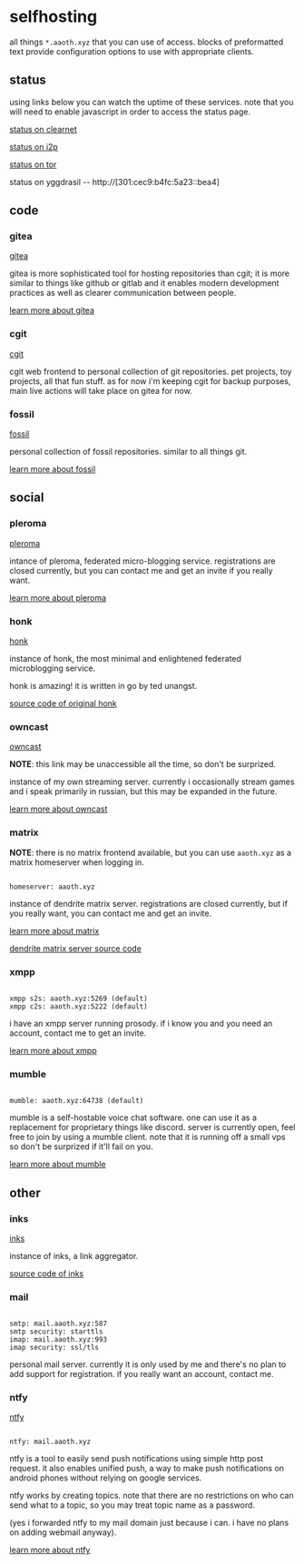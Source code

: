 # selfhosting

all things `*.aaoth.xyz` that you can use of access. blocks of preformatted text
provide configuration options to use with appropriate clients.

## status

using links below you can watch the uptime of these services. note that you will need to enable javascript in order to access the status page.

[status on clearnet](https://aaoth.xyz/status)

[status on i2p](http://d6it2capj2sh32fx76aszsoo24ckd4zqnilondxnrivifcwekkgq.b32.i2p)

[status on tor](http://g7zvtzldhlzp5oeph7pmae56lyjrg57zqm6bnhrkjrmolrbaupicgryd.onion)

status on yggdrasil -- http://[301:cec9:b4fc:5a23::bea4]

## code

### gitea

[gitea](https://git.aaoth.xyz)

gitea is more sophisticated tool for hosting repositories than cgit;
it is more similar to things like github or gitlab and it enables modern development
practices as well as clearer communication between people.

[learn more about gitea](https://gitea.io)

### cgit

[cgit](https://cgit.aaoth.xyz)

cgit web frontend to personal collection of git repositories.
pet projects, toy projects, all that fun stuff. as for now i'm keeping cgit for backup purposes,
main live actions will take place on gitea for now.

### fossil

[fossil](https://fsl.aaoth.xyz)

personal collection of fossil repositories. similar to all things git.

[learn more about fossil](https://fossil-scm.org)

## social

### pleroma

[pleroma](https://pleroma.aaoth.xyz)

intance of pleroma, federated micro-blogging service. registrations are closed
currently, but you can contact me and get an invite if you really want.

[learn more about pleroma](https://pleroma.social)

### honk

[honk](https://bloat.aaoth.xyz)

instance of honk, the most minimal and enlightened federated microblogging
service.

honk is amazing! it is written in go by ted unangst.

[source code of original honk](https://humungus.tedunangst.com/r/honk)

### owncast

[owncast](https://owncast.aaoth.xyz)

**NOTE**: this link may be unaccessible all the time, so don't be surprized.

instance of my own streaming server. currently i occasionally stream games
and i speak primarily in russian, but this may be expanded in the future.

[learn more about owncast](https://owncast.online)

### matrix

**NOTE**: there is no matrix frontend available, but you can use `aaoth.xyz`
as a matrix homeserver when logging in.

```

homeserver: aaoth.xyz
```

instance of dendrite matrix server. registrations are closed currently, but
if you really want, you can contact me and get an invite.

[learn more about matrix](https://matrix.org)

[dendrite matrix server source code](https://github.com/matrix-org/dendrite)

### xmpp

```

xmpp s2s: aaoth.xyz:5269 (default)
xmpp c2s: aaoth.xyz:5222 (default)
```

i have an xmpp server running prosody. if i know you and you need an account,
contact me to get an invite.

[learn more about xmpp](https://xmpp.org/)

### mumble

```

mumble: aaoth.xyz:64738 (default)
```

mumble is a self-hostable voice chat software. one can use it as a replacement
for proprietary things like discord. server is currently open, feel free to join
by using a mumble client. note that it is running off a small vps so don't be
surprized if it'll fail on you.

[learn more about mumble](https://mumble.info)

## other

### inks

[inks](https://inks.aaoth.xyz)

instance of inks, a link aggregator.

[source code of inks](https://humungus.tedunangst.com/r/inks)

### mail

```

smtp: mail.aaoth.xyz:587
smtp security: starttls
imap: mail.aaoth.xyz:993
imap security: ssl/tls
```

personal mail server. currently it is only used by me and there's no plan to add
support for registration. if you really want an account, contact me.

### ntfy

[ntfy](https://mail.aaoth.xyz)

```

ntfy: mail.aaoth.xyz
```

ntfy is a tool to easily send push notifications using simple http post request.
it also enables unified push, a way to make push notifications on android phones without
relying on google services.

ntfy works by creating topics. note that there are no restrictions on who can send what to
a topic, so you may treat topic name as a password.

(yes i forwarded ntfy to my mail domain just because i can. i have no plans on adding
webmail anyway).

[learn more about ntfy](https://ntfy.sh)
